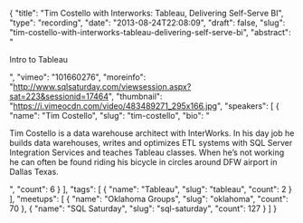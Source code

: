 {
  "title": "Tim Costello with Interworks: Tableau, Delivering Self-Serve BI",
  "type": "recording",
  "date": "2013-08-24T22:08:09",
  "draft": false,
  "slug": "tim-costello-with-interworks-tableau-delivering-self-serve-bi",
  "abstract": "<p>Intro to Tableau</p>",
  "vimeo": "101660276",
  "moreinfo": "http://www.sqlsaturday.com/viewsession.aspx?sat=223&sessionid=17464",
  "thumbnail": "https://i.vimeocdn.com/video/483489271_295x166.jpg",
  "speakers": [
    {
      "name": "Tim Costello",
      "slug": "tim-costello",
      "bio": "<p>Tim Costello is a data warehouse architect with InterWorks. In his day job he builds data warehouses, writes and optimizes ETL systems with SQL Server Integration Services and teaches Tableau classes. When he’s not working he can often be found riding his bicycle in circles around DFW airport in Dallas Texas.</p>",
      "count": 6
    }
  ],
  "tags": [
    {
      "name": "Tableau",
      "slug": "tableau",
      "count": 2
    }
  ],
  "meetups": [
    {
      "name": "Oklahoma Groups",
      "slug": "oklahoma",
      "count": 70
    },
    {
      "name": "SQL Saturday",
      "slug": "sql-saturday",
      "count": 127
    }
  ]
}